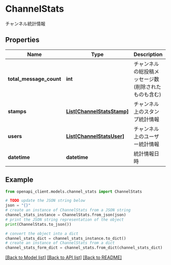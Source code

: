 # ChannelStats

チャンネル統計情報

## Properties

Name | Type | Description | Notes
------------ | ------------- | ------------- | -------------
**total_message_count** | **int** | チャンネルの総投稿メッセージ数(削除されたものも含む) | 
**stamps** | [**List[ChannelStatsStamp]**](ChannelStatsStamp.md) | チャンネル上のスタンプ統計情報 | 
**users** | [**List[ChannelStatsUser]**](ChannelStatsUser.md) | チャンネル上のユーザー統計情報 | 
**datetime** | **datetime** | 統計情報日時 | 

## Example

```python
from openapi_client.models.channel_stats import ChannelStats

# TODO update the JSON string below
json = "{}"
# create an instance of ChannelStats from a JSON string
channel_stats_instance = ChannelStats.from_json(json)
# print the JSON string representation of the object
print(ChannelStats.to_json())

# convert the object into a dict
channel_stats_dict = channel_stats_instance.to_dict()
# create an instance of ChannelStats from a dict
channel_stats_form_dict = channel_stats.from_dict(channel_stats_dict)
```
[[Back to Model list]](../README.md#documentation-for-models) [[Back to API list]](../README.md#documentation-for-api-endpoints) [[Back to README]](../README.md)


